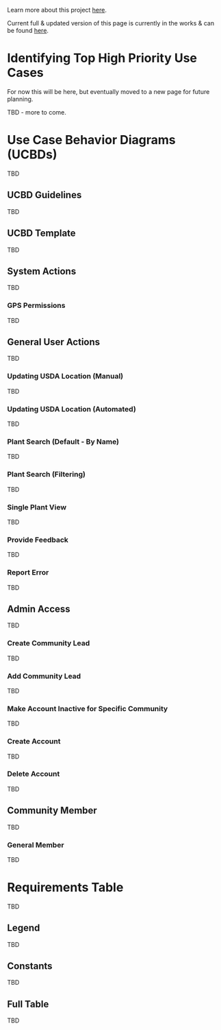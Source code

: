 Learn more about this project [here](index.md#gardening-app-project-description).

Current full & updated version of this page is currently in the works & can be found <a href="https://docs.google.com/document/d/1decYpeZlxtQeLBvPupJ2VFWPRHVlUZnn/edit?usp=sharing&ouid=114844884846337292418&rtpof=true&sd=true" target="_blank">here</a>.

# Identifying Top High Priority Use Cases

For now this will be here, but eventually moved to a new page for future planning.

TBD - more to come.

# Use Case Behavior Diagrams (UCBDs)

TBD

## UCBD Guidelines

TBD

## UCBD Template

TBD

## System Actions

TBD

### GPS Permissions

TBD

## General User Actions

TBD

### Updating USDA Location (Manual)

TBD

### Updating USDA Location (Automated)

TBD

### Plant Search (Default - By Name)

TBD

### Plant Search (Filtering)

TBD

### Single Plant View

TBD

### Provide Feedback

TBD

### Report Error

TBD

## Admin Access

TBD

### Create Community Lead

TBD

### Add Community Lead

TBD

### Make Account Inactive for Specific Community

TBD

### Create Account

TBD

### Delete Account

TBD

## Community Member

TBD

### General Member

TBD

# Requirements Table

TBD

## Legend

TBD

## Constants

TBD

## Full Table

TBD
